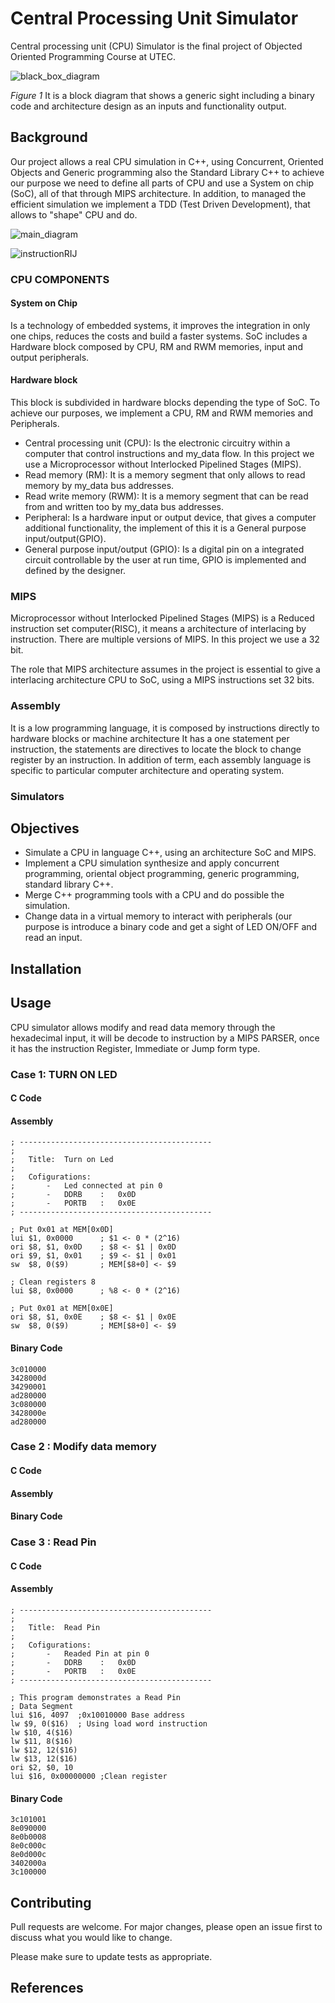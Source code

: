 # Central Processing Unit Simulator

Central processing unit (CPU) Simulator is the final project of Objected Oriented Programming Course at UTEC.

 ![black_box_diagram](https://user-images.githubusercontent.com/49255376/60748096-0fa23700-9f50-11e9-9201-aaab1c959b25.PNG)

*Figure 1* It is a block diagram that shows a generic sight 
including a binary code and architecture design as 
an inputs and functionality output.

## Background
Our project allows a real CPU simulation in C++, using  Concurrent, Oriented Objects and Generic programming
also the Standard Library C++ to achieve our purpose we need to define all parts of CPU and use
a System on chip (SoC), all of that through MIPS architecture.
In addition, to managed the efficient simulation we implement a TDD (Test Driven Development), that allows to
"shape" CPU and do. 

  ![main_diagram](https://user-images.githubusercontent.com/49255376/60749363-87775e00-9f5e-11e9-8046-d6c1f9779be5.PNG)


  ![instructionRIJ](https://user-images.githubusercontent.com/49255376/60747787-9275c280-9f4d-11e9-9024-dfedc6062ba4.png)

 
### CPU COMPONENTS
#### System on Chip
Is a technology of embedded systems, it improves the integration in only one chips, reduces the costs and build
a faster systems.
SoC includes a Hardware block composed by CPU, RM and RWM memories, input and output 
peripherals.
#### Hardware block

This block is subdivided in hardware blocks depending the type of SoC.
To achieve our purposes, we implement a CPU, RM and RWM memories and Peripherals.
* Central processing unit (CPU): Is the electronic circuitry within a computer that control instructions and my_data flow.
In this project we use a Microprocessor without Interlocked Pipelined Stages (MIPS).
* Read memory (RM): It is a memory segment that only allows to read memory by  my_data bus addresses.
* Read write memory (RWM): It is a memory segment that can be read from and written too by my_data bus addresses.
* Peripheral: Is a hardware input or output device, that gives a computer additional functionality, the implement of this
it is a General purpose input/output(GPIO).
* General purpose input/output (GPIO):  Is a digital pin on a integrated circuit controllable by the user at run time,
GPIO is implemented and defined by the designer.

### MIPS
Microprocessor without Interlocked Pipelined Stages (MIPS) is a Reduced instruction set computer(RISC), it means a architecture of 
interlacing by instruction.
There are multiple versions of MIPS. In this project we use a 32 bit.

The role that MIPS architecture assumes in the project is essential to give a interlacing architecture CPU
to SoC, using a MIPS instructions set 32 bits.
 
### Assembly
It is a low programming language, it is composed by instructions directly to hardware blocks or machine architecture
It has a one statement per instruction,  the statements are directives to locate the block to change register by an instruction.
In addition of term, each assembly language is specific to particular computer architecture and operating system.

### Simulators



## Objectives

* Simulate a CPU in language C++, using an architecture SoC and MIPS.
* Implement a CPU simulation synthesize and apply concurrent programming, oriental object programming, generic programming, 
standard library C++. 
* Merge C++ programming tools with a CPU and do possible the simulation.
* Change data in a virtual memory to interact with peripherals (our purpose is introduce a binary code 
and get a sight of LED ON/OFF and read an input.

## Installation


## Usage
CPU simulator allows modify and read data memory through the hexadecimal input, it will be 
decode to instruction by a MIPS PARSER, once it has the instruction Register, Immediate or Jump form type.  

 
### Case 1: TURN ON LED
#### C Code

    
#### Assembly
    ; -------------------------------------------
    ;
    ;	Title:	Turn on Led
    ;
    ;	Cofigurations:
    ;		-	Led connected at pin 0
    ;		- 	DDRB 	:	0x0D
    ;		-	PORTB	:	0x0E
    ; -------------------------------------------
    
    ; Put 0x01 at MEM[0x0D]
    lui $1, 0x0000		; $1 <- 0 * (2^16)
    ori $8, $1, 0x0D	; $8 <- $1 | 0x0D
    ori $9, $1, 0x01	; $9 <- $1 | 0x01
    sw	$8, 0($9)		; MEM[$8+0] <- $9
    
    ; Clean registers 8
    lui $8, 0x0000		; %8 <- 0 * (2^16)
    
    ; Put 0x01 at MEM[0x0E]
    ori $8, $1, 0x0E	; $8 <- $1 | 0x0E
    sw	$8, 0($9)		; MEM[$8+0] <- $9

#### Binary Code
    
    3c010000
    3428000d
    34290001
    ad280000
    3c080000
    3428000e
    ad280000

### Case 2 : Modify data memory

#### C Code


#### Assembly


#### Binary Code


### Case 3 : Read Pin

#### C Code


#### Assembly
    ; -------------------------------------------
    ;
    ;	Title:	Read Pin
    ;
    ;	Cofigurations:
    ;		-	Readed Pin at pin 0
    ;		- 	DDRB 	:	0x0D
    ;		-	PORTB	:	0x0E
    ; -------------------------------------------
    
    ; This program demonstrates a Read Pin
    ; Data Segment
    lui $16, 4097  ;0x10010000 Base address
    lw $9, 0($16)  ; Using load word instruction
    lw $10, 4($16)
    lw $11, 8($16)
    lw $12, 12($16)
    lw $13, 12($16)
    ori $2, $0, 10
    lui $16, 0x00000000 ;Clean register

#### Binary Code

    3c101001
    8e090000
    8e0b0008
    8e0c000c
    8e0d000c
    3402000a
    3c100000

## Contributing
Pull requests are welcome. For major changes, please open an issue first to discuss what you would like to change.

Please make sure to update tests as appropriate.

## References


